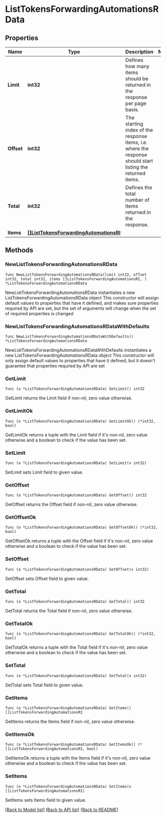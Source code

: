 # ListTokensForwardingAutomationsRData

## Properties

Name | Type | Description | Notes
------------ | ------------- | ------------- | -------------
**Limit** | **int32** | Defines how many items should be returned in the response per page basis. | 
**Offset** | **int32** | The starting index of the response items, i.e. where the response should start listing the returned items. | 
**Total** | **int32** | Defines the total number of items returned in the response. | 
**Items** | [**[]ListTokensForwardingAutomationsRI**](ListTokensForwardingAutomationsRI.md) |  | 

## Methods

### NewListTokensForwardingAutomationsRData

`func NewListTokensForwardingAutomationsRData(limit int32, offset int32, total int32, items []ListTokensForwardingAutomationsRI, ) *ListTokensForwardingAutomationsRData`

NewListTokensForwardingAutomationsRData instantiates a new ListTokensForwardingAutomationsRData object
This constructor will assign default values to properties that have it defined,
and makes sure properties required by API are set, but the set of arguments
will change when the set of required properties is changed

### NewListTokensForwardingAutomationsRDataWithDefaults

`func NewListTokensForwardingAutomationsRDataWithDefaults() *ListTokensForwardingAutomationsRData`

NewListTokensForwardingAutomationsRDataWithDefaults instantiates a new ListTokensForwardingAutomationsRData object
This constructor will only assign default values to properties that have it defined,
but it doesn't guarantee that properties required by API are set

### GetLimit

`func (o *ListTokensForwardingAutomationsRData) GetLimit() int32`

GetLimit returns the Limit field if non-nil, zero value otherwise.

### GetLimitOk

`func (o *ListTokensForwardingAutomationsRData) GetLimitOk() (*int32, bool)`

GetLimitOk returns a tuple with the Limit field if it's non-nil, zero value otherwise
and a boolean to check if the value has been set.

### SetLimit

`func (o *ListTokensForwardingAutomationsRData) SetLimit(v int32)`

SetLimit sets Limit field to given value.


### GetOffset

`func (o *ListTokensForwardingAutomationsRData) GetOffset() int32`

GetOffset returns the Offset field if non-nil, zero value otherwise.

### GetOffsetOk

`func (o *ListTokensForwardingAutomationsRData) GetOffsetOk() (*int32, bool)`

GetOffsetOk returns a tuple with the Offset field if it's non-nil, zero value otherwise
and a boolean to check if the value has been set.

### SetOffset

`func (o *ListTokensForwardingAutomationsRData) SetOffset(v int32)`

SetOffset sets Offset field to given value.


### GetTotal

`func (o *ListTokensForwardingAutomationsRData) GetTotal() int32`

GetTotal returns the Total field if non-nil, zero value otherwise.

### GetTotalOk

`func (o *ListTokensForwardingAutomationsRData) GetTotalOk() (*int32, bool)`

GetTotalOk returns a tuple with the Total field if it's non-nil, zero value otherwise
and a boolean to check if the value has been set.

### SetTotal

`func (o *ListTokensForwardingAutomationsRData) SetTotal(v int32)`

SetTotal sets Total field to given value.


### GetItems

`func (o *ListTokensForwardingAutomationsRData) GetItems() []ListTokensForwardingAutomationsRI`

GetItems returns the Items field if non-nil, zero value otherwise.

### GetItemsOk

`func (o *ListTokensForwardingAutomationsRData) GetItemsOk() (*[]ListTokensForwardingAutomationsRI, bool)`

GetItemsOk returns a tuple with the Items field if it's non-nil, zero value otherwise
and a boolean to check if the value has been set.

### SetItems

`func (o *ListTokensForwardingAutomationsRData) SetItems(v []ListTokensForwardingAutomationsRI)`

SetItems sets Items field to given value.



[[Back to Model list]](../README.md#documentation-for-models) [[Back to API list]](../README.md#documentation-for-api-endpoints) [[Back to README]](../README.md)


